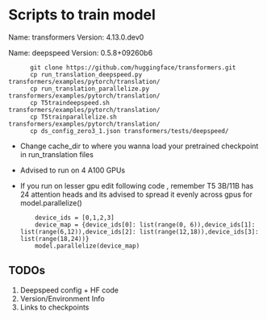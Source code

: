 # Scripts to train model


Name: transformers
Version: 4.13.0.dev0

Name: deepspeed
Version: 0.5.8+09260b6

          git clone https://github.com/huggingface/transformers.git
          cp run_translation_deepspeed.py transformers/examples/pytorch/translation/
          cp run_translation_parallelize.py transformers/examples/pytorch/translation/
          cp T5traindeepspeed.sh transformers/examples/pytorch/translation/
          cp T5trainparallelize.sh transformers/examples/pytorch/translation/
          cp ds_config_zero3_1.json transformers/tests/deepspeed/
          


- Change cache_dir to where you wanna load your pretrained checkpoint in run_translation files
- Advised to run on 4 A100 GPUs 
- If you run on lesser gpu edit following code , remember T5 3B/11B has 24 attention heads and its advised to spread it evenly across gpus for model.parallelize()

          device_ids = [0,1,2,3]
          device_map = {device_ids[0]: list(range(0, 6)),device_ids[1]: list(range(6,12)),device_ids[2]: list(range(12,18)),device_ids[3]: list(range(18,24))}
          model.parallelize(device_map)

## TODOs
1. Deepspeed config + HF code
2. Version/Environment Info
3. Links to checkpoints
